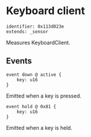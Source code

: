 # Keyboard client

    identifier: 0x113d023e
    extends: _sensor

Measures KeyboardClient.

## Events

    event down @ active {
        key: u16
    }

Emitted when a key is pressed.

    event hold @ 0x81 {
        key: u16
    }

Emitted when a key is held.
